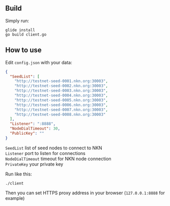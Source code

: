 ## Build
Simply run:
```shell
glide install
go build client.go
```

## How to use
Edit `config.json` with your data:
```json
{
  "SeedList": [
    "http://testnet-seed-0001.nkn.org:30003",
    "http://testnet-seed-0002.nkn.org:30003",
    "http://testnet-seed-0003.nkn.org:30003",
    "http://testnet-seed-0004.nkn.org:30003",
    "http://testnet-seed-0005.nkn.org:30003",
    "http://testnet-seed-0006.nkn.org:30003",
    "http://testnet-seed-0007.nkn.org:30003",
    "http://testnet-seed-0008.nkn.org:30003"
  ],
  "Listener": ":8888",
  "NodeDialTimeout": 30,
  "PublicKey": ""
}
```
`SeedList` list of seed nodes to connect to NKN  
`Listener` port to listen for connections  
`NodeDialTimeout` timeout for NKN node connection  
`PrivateKey` your private key  

Run like this:
```shell
./client
```

Then you can set HTTPS proxy address in your browser (`127.0.0.1:8888` for example)
